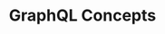 ---
title: "GraphQL Concepts"
metaTitle: "GraphQL Concepts | GraphQL Tutorial"
metaDescription: "This section covers additional GraphQL concepts"
---
